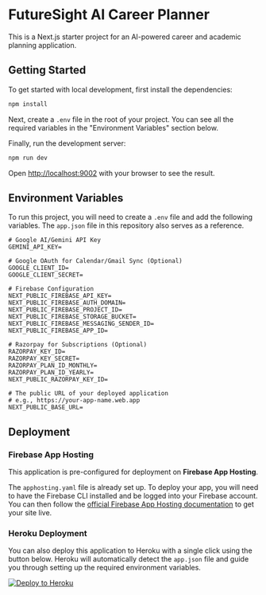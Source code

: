 # FutureSight AI Career Planner

This is a Next.js starter project for an AI-powered career and academic planning application.

## Getting Started

To get started with local development, first install the dependencies:

```bash
npm install
```

Next, create a `.env` file in the root of your project. You can see all the required variables in the "Environment Variables" section below.

Finally, run the development server:

```bash
npm run dev
```

Open [http://localhost:9002](http://localhost:9002) with your browser to see the result.

## Environment Variables

To run this project, you will need to create a `.env` file and add the following variables. The `app.json` file in this repository also serves as a reference.

```
# Google AI/Gemini API Key
GEMINI_API_KEY=

# Google OAuth for Calendar/Gmail Sync (Optional)
GOOGLE_CLIENT_ID=
GOOGLE_CLIENT_SECRET=

# Firebase Configuration
NEXT_PUBLIC_FIREBASE_API_KEY=
NEXT_PUBLIC_FIREBASE_AUTH_DOMAIN=
NEXT_PUBLIC_FIREBASE_PROJECT_ID=
NEXT_PUBLIC_FIREBASE_STORAGE_BUCKET=
NEXT_PUBLIC_FIREBASE_MESSAGING_SENDER_ID=
NEXT_PUBLIC_FIREBASE_APP_ID=

# Razorpay for Subscriptions (Optional)
RAZORPAY_KEY_ID=
RAZORPAY_KEY_SECRET=
RAZORPAY_PLAN_ID_MONTHLY=
RAZORPAY_PLAN_ID_YEARLY=
NEXT_PUBLIC_RAZORPAY_KEY_ID=

# The public URL of your deployed application
# e.g., https://your-app-name.web.app
NEXT_PUBLIC_BASE_URL=
```

## Deployment

### Firebase App Hosting

This application is pre-configured for deployment on **Firebase App Hosting**.

The `apphosting.yaml` file is already set up. To deploy your app, you will need to have the Firebase CLI installed and be logged into your Firebase account. You can then follow the [official Firebase App Hosting documentation](https://firebase.google.com/docs/app-hosting/deploy-nextjs) to get your site live.

### Heroku Deployment

You can also deploy this application to Heroku with a single click using the button below. Heroku will automatically detect the `app.json` file and guide you through setting up the required environment variables.

[![Deploy to Heroku](https://www.herokucdn.com/deploy/button.svg)](https://heroku.com/deploy)
